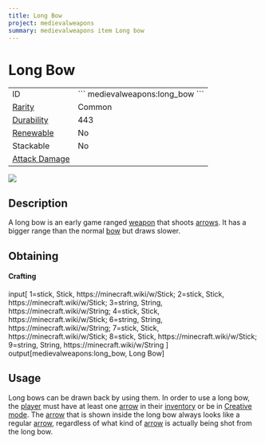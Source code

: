 ```yaml
---
title: Long Bow
project: medievalweapons
summary: medievalweapons item Long bow
---
```

# Long Bow
<div class="main_table">
<div class="left_main_table">
<table class="left_table">
    <tbody>
        <tr>
            <td class="first-column">ID</td>
            <td class="second-column">
            ```
            medievalweapons:long_bow
            ```
            </td>
        </tr>
        <tr id="linear-top">
            <td class="first-column"><a href="https://minecraft.wiki/w/Rarity" target="_blank">Rarity</a></td>
            <td class="second-column">Common</td>
        </tr>
        <tr id="linear-top">
            <td class="first-column"><a href="https://minecraft.wiki/w/Durability" target="_blank">Durability</a></td>
            <td class="second-column">443</td>
        </tr>
        <tr id="linear-top">
            <td class="first-column"><a href="https://minecraft.wiki/w/Renewable_resource" target="_blank">Renewable</a></td>
            <td class="second-column">No</td>
        </tr>
        <tr id="linear-top">
            <td class="first-column">Stackable</td>
            <td class="second-column">No</td>
        </tr>
        <tr id="linear-top">
            <td class="first-column"><a href="https://minecraft.wiki/w/Damage" target="_blank">Attack Damage</a></td>
            <td class="second-column icon-element" icon-count="9" icon-id="projectile" icon-exclusive></td>
        </tr>
    </tbody>
</table>
</div>
    <img src="/wiki/assets/medievalweapons/items/long_bow.png" loading="lazy" class="right_img_table"/>
</div>

## Description
A long bow is an early game ranged [weapon](https://minecraft.wiki/w/Weapon) that shoots [arrows](https://minecraft.wiki/w/Arrow). It has a bigger range than the normal [bow](https://minecraft.wiki/w/Bow) but draws slower.

## Obtaining
#### Crafting
<div id="crafting-table">
<div class="crafting-element" crafting-type="vanilla_crafting">
input[
    1=stick, Stick, https://minecraft.wiki/w/Stick;
    2=stick, Stick, https://minecraft.wiki/w/Stick;
    3=string, String, https://minecraft.wiki/w/String;
    4=stick, Stick, https://minecraft.wiki/w/Stick;
    6=string, String, https://minecraft.wiki/w/String;
    7=stick, Stick, https://minecraft.wiki/w/Stick;
    8=stick, Stick, https://minecraft.wiki/w/Stick;
    9=string, String, https://minecraft.wiki/w/String
]
output[medievalweapons:long_bow, Long Bow]
</div>
</div>

## Usage
Long bows can be drawn back by using them. In order to use a long bow, the [player](https://minecraft.wiki/w/Player) must have at least one [arrow](https://minecraft.wiki/w/Arrow) in their [inventory](https://minecraft.wiki/w/Inventory) or be in [Creative mode](https://minecraft.wiki/w/Creative). The [arrow](https://minecraft.wiki/w/Arrow) that is shown inside the long bow always looks like a regular [arrow](https://minecraft.wiki/w/Arrow), regardless of what kind of [arrow](https://minecraft.wiki/w/Arrow) is actually being shot from the long bow.

